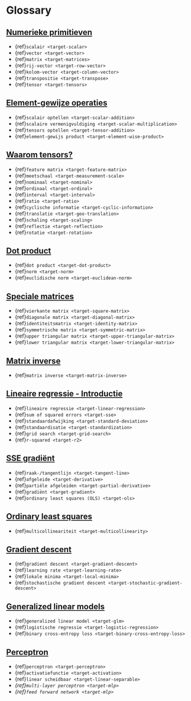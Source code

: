 # Glossary

## [Numerieke primitieven](linalg/tensors.ipynb)
- {ref}`scalair <target-scalar>`
- {ref}`vector <target-vector>`
- {ref}`matrix <target-matrices>`
- {ref}`rij-vector <target-row-vector>`
- {ref}`kolom-vector <target-column-vector>`
- {ref}`transpositie <target-transpose>`
- {ref}`tensor <target-tensors>`

## [Element-gewijze operaties](linalg/basis_ops.ipynb)
- {ref}`scalair optellen <target-scalar-addition>`
- {ref}`scalaire vermenigvuldiging <target-scalar-multiplication>`
- {ref}`tensors optellen <target-tensor-addition>`
- {ref}`element-gewijs product <target-element-wise-product>`

## [Waarom tensors?](linalg/why_tensors.ipynb)
- {ref}`feature matrix <target-feature-matrix>`
- {ref}`meetschaal <target-measurement-scale>`
- {ref}`nominaal <target-nominal>`
- {ref}`ordinaal <target-ordinal>`
- {ref}`interval <target-interval>`
- {ref}`ratio <target-ratio>`
- {ref}`cyclische informatie <target-cyclic-information>`
- {ref}`translatie <target-geo-translation>`
- {ref}`schaling <target-scaling>`
- {ref}`reflectie <target-reflection>`
- {ref}`rotatie <target-rotation>`

## [Dot product](linalg/dot_prod.ipynb)
- {ref}`dot product <target-dot-product>`
- {ref}`norm <target-norm>`
- {ref}`euclidische norm <target-euclidean-norm>`

## [Speciale matrices](linalg/special_tensors.ipynb)
- {ref}`vierkante matrix <target-square-matrix>`
- {ref}`diagonale matrix <target-diagonal-matrix>`
- {ref}`identiteitsmatrix <target-identity-matrix>`
- {ref}`symmetrische matrix <target-symmetric-matrix>`
- {ref}`upper triangular matrix <target-upper-triangular-matrix>`
- {ref}`lower triangular matrix <target-lower-triangular-matrix>`

## [Matrix inverse](linalg/inverse.ipynb)
- {ref}`matrix inverse <target-matrix-inverse>`

## [Lineaire regressie - Introductie](lineaire_regressie/grid.ipynb)
- {ref}`lineaire regressie <target-linear-regression>`
- {ref}`sum of squared errors <target-sse>`
- {ref}`standaardafwijking <target-standard-deviation>`
- {ref}`standaardisatie <target-standardization>`
- {ref}`grid search <target-grid-search>`
- {ref}`r-squared <target-r2>`

## [SSE gradiënt](lineaire_regressie/gradient.ipynb)
- {ref}`raak-/tangentlijn <target-tangent-line>`
- {ref}`afgeleide <target-derivative>`
- {ref}`partiële afgeleiden <target-partial-derivative>`
- {ref}`gradiënt <target-gradient>`
- {ref}`ordinary least squares (OLS) <target-ols>`

## [Ordinary least squares](lineaire_regressie/ols.ipynb)
- {ref}`multicollineariteit <target-multicollinearity>`

## [Gradient descent](lineaire_regressie/gradient_descent.ipynb)
- {ref}`gradient descent <target-gradient-descent>`
- {ref}`learning rate <target-learning-rate>`
- {ref}`lokale minima <target-local-minima>`
- {ref}`stochastische gradient descent <target-stochastic-gradient-descent>`

## [Generalized linear models](lineaire_regressie/glm.ipynb)
- {ref}`generalized linear model <target-glm>`
- {ref}`logistische regressie <target-logistic-regression>`
- {ref}`binary cross-entropy loss <target-binary-cross-entropy-loss>`

## [Perceptron](nn/perceptron.ipynb)
- {ref}`perceptron <target-perceptron>`
- {ref}`activatiefunctie <target-activation>`
- {ref}`linear scheidbaar <target-linear-separable>`
- _{ref}`multi-layer perceptron <target-mlp>`_
- _{ref}`feed forward network <target-mlp>`_
